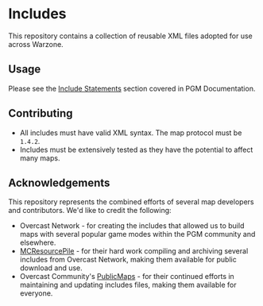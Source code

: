 # Includes

This repository contains a collection of reusable XML files adopted for use across Warzone.

## Usage

Please see the [Include Statements](https://pgm.dev/docs/modules/general/main/#include-statements)  section covered in PGM Documentation.

## Contributing

-   All includes must have valid XML syntax. The map protocol must be `1.4.2`.
-   Includes must be extensively tested as they have the potential to affect many maps.

## Acknowledgements

This repository represents the combined efforts of several map developers and contributors. 
We'd like to credit the following:
-   Overcast Network - for creating the includes that allowed us to build maps with several popular game modes within the PGM community and elsewhere.
-   [MCResourcePile](https://mcresourcepile.github.io/) - for their hard work compiling and archiving several includes from Overcast Network, making them available for public download and use.
-   Overcast Community's [PublicMaps](https://github.com/OvercastCommunity/PublicMaps/tree/main/includes) - for their continued efforts in maintaining and updating includes files, making them available for everyone.
